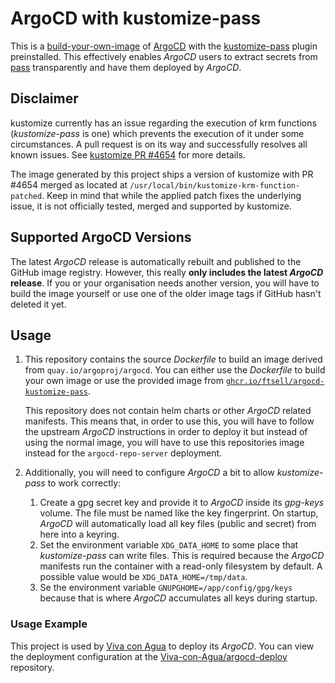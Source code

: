 # ArgoCD with kustomize-pass

This is a [build-your-own-image](https://argo-cd.readthedocs.io/en/stable/operator-manual/custom_tools/#byoi-build-your-own-image) of [ArgoCD](https://argoproj.github.io/cd/) with the [kustomize-pass](https://github.com/ftsell/kustomize-pass) plugin preinstalled.
This effectively enables *ArgoCD* users to extract secrets from [pass](https://www.passwordstore.org/) transparently and have them deployed by *ArgoCD*.

## Disclaimer

kustomize currently has an issue regarding the execution of krm functions (*kustomize-pass* is one) which prevents the execution of it under some circumstances.
A pull request is on its way and successfully resolves all known issues.
See [kustomize PR #4654](https://github.com/kubernetes-sigs/kustomize/pull/4654) for more details.

The image generated by this project ships a version of kustomize with PR #4654 merged as located at `/usr/local/bin/kustomize-krm-function-patched`.
Keep in mind that while the applied patch fixes the underlying issue, it is not officially tested, merged and supported by kustomize.

## Supported ArgoCD Versions

The latest *ArgoCD* release is automatically rebuilt and published to the GitHub image registry.
However, this really **only includes the latest *ArgoCD* release**.
If you or your organisation needs another version, you will have to build the image yourself or use one of the older image tags if GitHub hasn't deleted it yet.

## Usage

1. This repository contains the source *Dockerfile* to build an image derived from `quay.io/argoproj/argocd`.
   You can either use the *Dockerfile* to build your own image or use the provided image from [`ghcr.io/ftsell/argocd-kustomize-pass`](https://github.com/ftsell/argocd-kustomize-pass/pkgs/container/argocd-kustomize-pass).

   This repository does not contain helm charts or other *ArgoCD* related manifests.
   This means that, in order to use this, you will have to follow the upstream *ArgoCD* instructions in order to deploy it but instead of using the normal image, you will have to use this repositories image instead for the `argocd-repo-server` deployment.

2. Additionally, you will need to configure *ArgoCD* a bit to allow *kustomize-pass* to work correctly:
   1. Create a gpg secret key and provide it to *ArgoCD* inside its *gpg-keys* volume.
      The file must be named like the key fingerprint.
      On startup, *ArgoCD* will automatically load all key files (public and secret) from here into a keyring.
   2. Set the environment variable `XDG_DATA_HOME` to some place that *kustomize-pass* can write files.
      This is required because the *ArgoCD* manifests run the container with a read-only filesystem by default.
      A possible value would be `XDG_DATA_HOME=/tmp/data`.
   3. Se the environment variable `GNUPGHOME=/app/config/gpg/keys` because that is where *ArgoCD* accumulates all keys during startup.

### Usage Example

This project is used by [Viva con Agua](https://www.vivaconagua.org/) to deploy its *ArgoCD*.
You can view the deployment configuration at the [Viva-con-Agua/argocd-deploy](https://github.com/Viva-con-Agua/argocd-deploy) repository.
